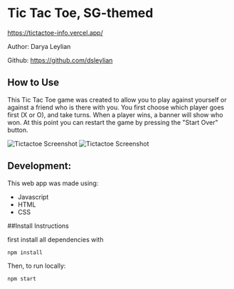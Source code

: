 # Tic Tac Toe, SG-themed 

https://tictactoe-info.vercel.app/

Author: Darya Leylian

Github: https://github.com/dsleylian
<br />

## How to Use

This Tic Tac Toe game was created to allow you to play against yourself or against a friend who is there with you. You first choose which player goes first (X or O), and take turns. When a player wins, a banner will show who won. At this point you can restart the game by pressing the "Start Over" button.

![Tictactoe Screenshot](src/images/tictactoe-screenshot1.png)
![Tictactoe Screenshot](src/images/tictactoe-screenshot2.png)
## Development:

This web app was made using:
- Javascript
- HTML
- CSS

##Install Instructions

first install all dependencies with
```
npm install
````
Then, to run locally:
```
npm start
```